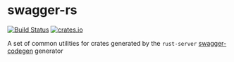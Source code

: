 # swagger-rs

[![Build Status](https://travis-ci.org/Metaswitch/swagger-rs.svg?branch=master)](https://travis-ci.org/Metaswitch/swagger-rs)
[![crates.io](https://img.shields.io/crates/v/swagger.svg)](https://crates.io/crates/swagger)

A set of common utilities for crates generated by the `rust-server` [swagger-codegen](https://github.com/swagger-api/swagger-codegen) generator
